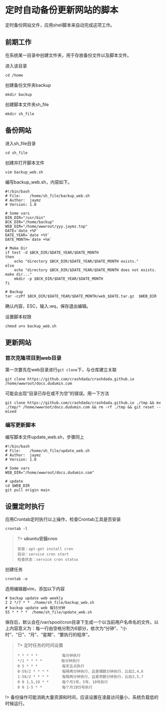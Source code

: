 # 定时自动备份更新网站的脚本

定时备份网站文件，应用shell脚本来自动完成这项工作。

## 前期工作

在系统某一目录中创建文件夹，用于存放备份文件以及脚本文件。

进入该目录 

```shell
cd /home
```

创建备份文件夹backup

```shell
mkdir backup
```

创建脚本文件夹sh_file

```shell
mkdir sh_file 
```

## 备份网站

进入sh_file目录

```shell
cd sh_file
```

创建并打开脚本文件

```shell
vim backup_web.sh
```

编写backup_web.sh，内容如下。

```shell
#!/bin/bash
# File:    /home/sh_file/backup_web.sh 
# Author:  jaymz 
# Version: 1.0 

# Some vars 
BIN_DIR="/usr/bin" 
BCK_DIR="/home/backup" 
WEB_DIR="/home/wwwroot/yyy.jaymz.top"
DATE=`date +%F` 
DATE_YEAR=`date +%Y` 
DATE_MONTH=`date +%m`  

# Make Dir 
if test -d $BCK_DIR/$DATE_YEAR/$DATE_MONTH 
then
	echo "directory $BCK_DIR/$DATE_YEAR/$DATE_MONTH exists." 
else    
	echo "directory $BCK_DIR/$DATE_YEAR/$DATE_MONTH does not exists. make dir..."    
	mkdir -p $BCK_DIR/$DATE_YEAR/$DATE_MONTH 
fi  

# Backup 
tar -czPf $BCK_DIR/$DATE_YEAR/$DATE_MONTH/web_$DATE.tar.gz  $WEB_DIR
```

确认内容，ESC，输入:wq，保存退出编辑。

设置脚本权限

```shell
chmod u+x backup_web.sh
```

## 更新网站

### 首次克隆项目到web目录

第一次要先在web目录进行`git clone`下，与仓库建立关联

```shell
git clone https://github.com/crashdada/crashdada.github.io /home/wwwroot/docs.dudumin.com
```

可能会出现“目录已存在或不为空”的错误。用一下方法

```shell
git clone https://github.com/crashdada/crashdada.github.io ./tmp && mv ./tmp/* /home/wwwroot/docs.dudumin.com && rm -rf ./tmp && git reset --mixed
```

### 编写更新脚本

编写脚本文件update_web.sh，步骤同上

```
#!/bin/bash
# File:    /home/sh_file/update_web.sh 
# Author:  jaymz 
# Version: 1.0 

# Some vars 
WEB_DIR="/home/wwwroot/docs.dudumin.com"

# update
cd $WEB_DIR
git pull origin main
```

## 设置定时执行

应用Crontab定时执行以上操作，检查Crontab工具是否安装

```shell
crontab -l
```

> ?>  **ubuntu安装cron**
>
> ```
> 安装：apt-get install cron
> 启动：service cron start
> 检查状态：service cron status
> ```

创建任务
```shell
crontab -e
```

选用编辑器vim，添加以下内容

```shell
# backup update web weekly
2 2 */7 * *  /home/sh_file/backup_web.sh
# backup update web 每55分钟
55 * * * *  /home/sh_file/update_web.sh
```

保存后，默认会在/var/spool/cron目录下生成一个以当前用户名命名的文件。以上内容意义为：每一行由空格分割为6部分，依次为“分钟”、“小时”、“日”、“月”、“星期”、“要执行的程序”。

> ?> 定时任务的时间设置
>
> ```
> * * * * *           每分钟执行
> */1 * * * *　       每分钟执行
> 0 5 * * *           每天五点执行
> 0-59/2 * * * *      每隔两分钟执行，且是偶数分钟执行，比如2,4,6
> 1-58/2 * * * *      每隔两分钟执行，且是奇数分钟执行，比如3,5,7
> 0 0 1,5,10 * *      每个月1号，5号，10号执行
> 0 0 1-5 * *         每个月1到5号执行
> ```
>

!> 备份操作可能消耗大量资源和时间，应该设置在凌晨访问量小、系统负载低的时候运行。
